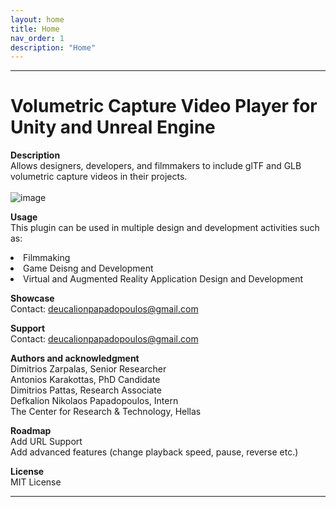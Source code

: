 ```yaml
---
layout: home
title: Home
nav_order: 1
description: "Home"
---
```


---

# Volumetric Capture Video Player for Unity and Unreal Engine

**Description** <br>
Allows designers, developers, and filmmakers to include glTF and GLB volumetric capture videos in their projects. <br>
<br>
![image](https://github.com/user-attachments/assets/25f7885e-3ffb-44ed-b3c7-a21c54ac41c2) 

**Usage** <br>
This plugin can be used in multiple design and development activities such as: <br>
<li>Filmmaking</li>
<li>Game Deisng and Development</li>
<li>Virtual and Augmented Reality Application Design and Development</li>

**Showcase** <br>
Contact: deucalionpapadopoulos@gmail.com

**Support** <br>
Contact: deucalionpapadopoulos@gmail.com

**Authors and acknowledgment** <br>
Dimitrios Zarpalas, Senior Researcher <br>
Antonios Karakottas, PhD Candidate <br>
Dimitrios Pattas, Research Associate <br>
Defkalion Nikolaos Papadopoulos, Intern <br>
The Center for Research & Technology, Hellas

**Roadmap** <br>
Add URL Support <br>
Add advanced features (change playback speed, pause, reverse etc.)

**License** <br>
MIT License

****
